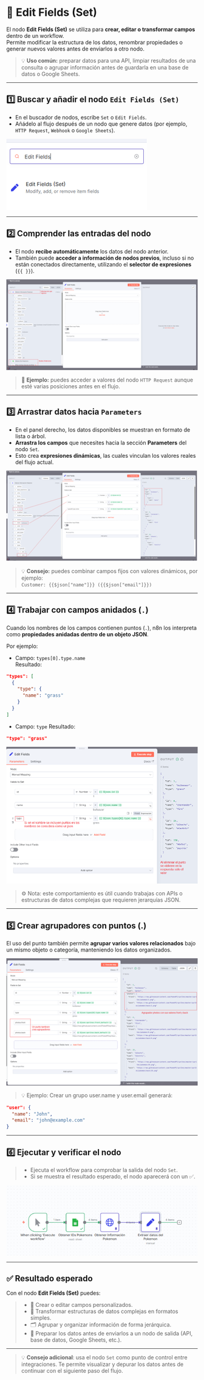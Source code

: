 # 🧩 Edit Fields (Set)

El nodo **Edit Fields (Set)** se utiliza para **crear, editar o transformar campos** dentro de un workflow.  
Permite modificar la estructura de los datos, renombrar propiedades o generar nuevos valores antes de enviarlos a otro nodo.

> 💡 **Uso común:** preparar datos para una API, limpiar resultados de una consulta o agrupar información antes de guardarla en una base de datos o Google Sheets.

---

## 1️⃣ Buscar y añadir el nodo `Edit Fields (Set)`

- En el buscador de nodos, escribe `Set` o `Edit Fields`.
- Añádelo al flujo después de un nodo que genere datos (por ejemplo, `HTTP Request`, `Webhook` o `Google Sheets`).

![Nodo Edit Fields](./assets/nodes/13-node-edit-fields.png)

---

## 2️⃣ Comprender las entradas del nodo

- El nodo **recibe automáticamente** los datos del nodo anterior.
- También puede **acceder a información de nodos previos**, incluso si no están conectados directamente, utilizando el **selector de expresiones** (`{{ }}`).

![Entrada de datos](./assets/nodes/14-node-edit-fields-input.png)

> 📘 **Ejemplo:** puedes acceder a valores del nodo `HTTP Request` aunque esté varias posiciones antes en el flujo.

---

## 3️⃣ Arrastrar datos hacia `Parameters`

- En el panel derecho, los datos disponibles se muestran en formato de lista o árbol.
- **Arrastra los campos** que necesites hacia la sección **Parameters** del nodo `Set`.
- Esto crea **expresiones dinámicas**, las cuales vinculan los valores reales del flujo actual.

![Agregar parámetros](./assets/nodes/15-node-edit-fields-add-parameters.png)

> 💡 **Consejo:** puedes combinar campos fijos con valores dinámicos, por ejemplo:  
> `Customer: {{$json["name"]}} ({{$json["email"]}})`

---

## 4️⃣ Trabajar con campos anidados (`.`)

Cuando los nombres de los campos contienen puntos (`.`), n8n los interpreta como **propiedades anidadas dentro de un objeto JSON**.

Por ejemplo:

- Campo: `types[0].type.name`  
  Resultado:

```json
"types": [
  {
    "type": {
      "name": "grass"
    }
  }
]

```

- Campo: `type`
  Resultado:

```json
"type": "grass"
```

![campos anidados](./assets/nodes/16-node-edit-fields-json-names.png)

> ⚙️ Nota: este comportamiento es útil cuando trabajas con APIs o estructuras de datos complejas que requieren jerarquías JSON.

---

## 5️⃣ Crear agrupadores con puntos (.)

El uso del punto también permite **agrupar varios valores relacionados** bajo un mismo objeto o categoría, manteniendo los datos organizados.

![Agrupar valores](./assets/nodes/17-node-edit-fields-group-values.png)

> 💡 Ejemplo:
> Crear un grupo user.name y user.email generará:

```json
"user": {
  "name": "John",
  "email": "john@example.com"
}
```

---

## 6️⃣ Ejecutar y verificar el nodo

> - Ejecuta el workflow para comprobar la salida del nodo `Set`.
> - Si se muestra el resultado esperado, el nodo aparecerá con un ✅.

![Nodo verificado](./assets/nodes/18-node-edit-fields-ok.png)

---

## ✅ Resultado esperado

Con el nodo **Edit Fields (Set)** puedes:

> - 🧱 Crear o editar campos personalizados.
> - 🔄 Transformar estructuras de datos complejas en formatos simples.
> - 🗂️ Agrupar y organizar información de forma jerárquica.
> - 🚀 Preparar los datos antes de enviarlos a un nodo de salida (API, base de datos, Google Sheets, etc.).

---

> 💡 **Consejo adicional**: usa el nodo `Set` como punto de control entre integraciones.
> Te permite visualizar y depurar los datos antes de continuar con el siguiente paso del flujo.
